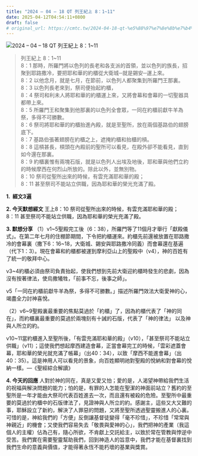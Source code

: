 ```yaml
---
title: "2024 – 04 – 18 QT 列王紀上 8：1~11"
date: 2025-04-12T04:54:11+0800
draft: false
# original_url: https://cmtc.tw/2024-04-18-qt-%e5%88%97%e7%8e%8b%e7%b4%80%e4%b8%8a-8%ef%bc%9a111
---
```


![2024 – 04 – 18 QT 列王紀上 8：1\~11](/images/qt.jpg  "2024 – 04 – 18 QT 列王紀上 8：1\~11")

> 列王紀上 8：1\~11  
> 8：1 那時，所羅門將以色列的長老和各支派的首領，並以色列的族長，招聚到耶路撒冷，要把耶和華的約櫃從大衛城─就是錫安─運上來。  
> 8：2 以他念月，就是七月，在節前，以色列人都聚集到所羅門王那裏。  
> 8：3 以色列長老來到，祭司便抬起約櫃，  
> 8：4 祭司和利未人將耶和華的約櫃運上來，又將會幕和會幕的一切聖器具都帶上來。  
> 8：5 所羅門王和聚集到他那裏的以色列全會眾，一同在約櫃前獻牛羊為祭，多得不可勝數。  
> 8：6 祭司將耶和華的約櫃抬進內殿，就是至聖所，放在兩個基路伯的翅膀底下。  
> 8：7 基路伯張著翅膀在約櫃之上，遮掩約櫃和抬櫃的槓。  
> 8：8 這槓甚長，槓頭在內殿前的聖所可以看見，在殿外卻不能看見，直到如今還在那裏。  
> 8：9 約櫃裏惟有兩塊石版，就是以色列人出埃及地後，耶和華與他們立約的時候摩西在何烈山所放的。除此以外，並無別物。  
> 8：10 祭司從聖所出來的時候，有雲充滿耶和華的殿；  
> 8：11 甚至祭司不能站立供職，因為耶和華的榮光充滿了殿。

**1.  經文3遍**

**2. 今天默想經文**
王上8：10 祭司從聖所出來的時候，有雲充滿耶和華的殿；  
8：11 甚至祭司不能站立供職，因為耶和華的榮光充滿了殿。

**3. 默想分享**
（1）v1\~5聖殿完工後（6：38），所羅門等了11個月才舉行「獻殿儀式」。在第二年七月的住棚節期間，下令把約櫃運來。約櫃先前還被放置在耶路撒冷的會幕裏（撒下6：16\~18，大衛城、錫安與耶路撒冷同義）而會幕還在基遍（代下1：3）。現在會幕和約櫃都被運到摩利亞山上的聖殿中（v4），神的百姓有了統一的敬拜中心。

v3\~4約櫃必須由祭司負責抬起，使我們想到先前大衛迎約櫃時發生的悲劇，因為沒有按著律法，使烏撒犧牲，「前事不忘，後事之師」。

v5「一同在約櫃前獻牛羊為祭，多得不可勝數。」描述所羅門效法大衛愛神的心，竭盡全力討神喜悅。

（2）v6\~9聖殿裏最重要的焦點莫過於「約櫃」了，因為約櫃代表了「神的同在」，而約櫃裏最重要的莫過於兩塊刻有十誡的石版，代表了「神的律法」 以及神與人所立的約。

v10\~11當約櫃進入至聖所後，「有雲充滿耶和華的殿」（v10），「甚至祭司不能站立供職」（v11）；這使我們想起摩西建造會幕，正當會幕完工的時候，「雲彩遮蓋會幕，耶和華的榮光就充滿了帳幕」（出40：34），以致「摩西不能進會幕」（出40：35）。這是神用人可以看見的景象，向百姓顯明祂對聖殿的悅納和對會幕的悅納一樣。—《聖經綜合解讀》

**4. 今天的回應**
人對於神的同在，真是又愛又怕；愛的是，人渴望神帶給我們生活的祝福與解決問題的能力；怕的是，有罪的人怎能在聖潔的神面前站立？舊約的至聖所是一年才能由大祭司代表百姓進去一次，而且還有被殺的危險。至聖所中最重要的莫過於約櫃中的石版律法了，見證神與人所立的約。感謝主，這些又大又難的事，耶穌設立了新約，解決了人罪惡的問題，又將至聖所透過聖靈搬進人的心裏。可惜的是，神給我們的「方便」反倒讓基督徒變得「毫不珍惜」，不珍惜「常常與神親近」的機會；又使我們容易失去「敬畏與愛神的心」，我們把神的產業（我這個人的主權）佔為己有，隨心所欲，不肯獻上交託給主，以致於常在管教與悖逆中受苦。我們實在需要聖靈幫助我們，回到神造人的旨意中，我們才能在基督裏找到我們生命的意義與價值，才能得著永恆不能朽壞的基業與獎賞。
